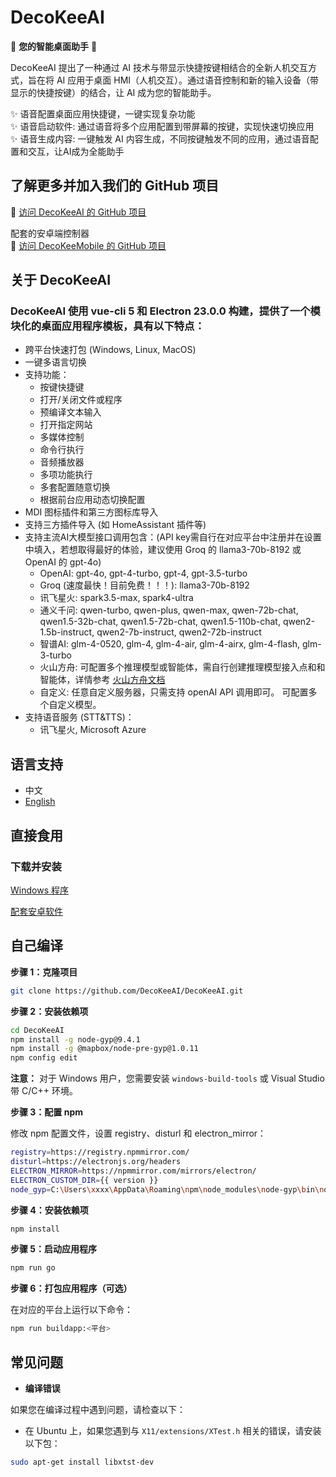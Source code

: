 **DecoKeeAI**
================

🌟 **您的智能桌面助手** 🌟

DecoKeeAI 提出了一种通过 AI 技术与带显示快捷按键相结合的全新人机交互方式，旨在将 AI 应用于桌面 HMI（人机交互）。通过语音控制和新的输入设备（带显示的快捷按键）的结合，让 AI 成为您的智能助手。

✨ 语音配置桌面应用快捷键，一键实现复杂功能<br/>
✨ 语音启动软件: 通过语音将多个应用配置到带屏幕的按键，实现快速切换应用<br/>
✨ 语音生成内容: 一键触发 AI 内容生成，不同按键触发不同的应用，通过语音配置和交互，让AI成为全能助手

**了解更多并加入我们的 GitHub 项目**
------------------------------------------

🔗 [访问 DecoKeeAI 的 GitHub 项目](https://github.com/DecoKeeAI/DecoKeeAI)

配套的安卓端控制器<br/>
🔗 [访问 DecoKeeMobile 的 GitHub 项目](https://github.com/DecoKeeAI/DecoKeeMobile)

**关于 DecoKeeAI**
-------------------

### DecoKeeAI 使用 **vue-cli 5** 和 **Electron 23.0.0** 构建，提供了一个模块化的桌面应用程序模板，具有以下特点：

* 跨平台快速打包 (Windows, Linux, MacOS)
* 一键多语言切换
* 支持功能：
    - 按键快捷键
    - 打开/关闭文件或程序
    - 预编译文本输入
    - 打开指定网站
    - 多媒体控制
    - 命令行执行
    - 音频播放器
    - 多项功能执行
    - 多套配置随意切换
    - 根据前台应用动态切换配置
* MDI 图标插件和第三方图标库导入
* 支持三方插件导入 (如 HomeAssistant 插件等)
* 支持主流AI大模型接口调用包含：(API key需自行在对应平台中注册并在设置中填入，若想取得最好的体验，建议使用 Groq 的 llama3-70b-8192 或 OpenAI 的 gpt-4o)
    - OpenAI: gpt-4o, gpt-4-turbo, gpt-4, gpt-3.5-turbo
    - Groq (速度最快！目前免费！！！): llama3-70b-8192
    - 讯飞星火: spark3.5-max, spark4-ultra
    - 通义千问: qwen-turbo, qwen-plus, qwen-max, qwen-72b-chat, qwen1.5-32b-chat, qwen1.5-72b-chat, qwen1.5-110b-chat, qwen2-1.5b-instruct, qwen2-7b-instruct, qwen2-72b-instruct
    - 智谱AI: glm-4-0520, glm-4, glm-4-air, glm-4-airx, glm-4-flash, glm-3-turbo
    - 火山方舟: 可配置多个推理模型或智能体，需自行创建推理模型接入点和和智能体，详情参考 [火山方舟文档](https://www.volcengine.com/docs/82379/1267885)
    - 自定义: 任意自定义服务器，只需支持 openAI API 调用即可。 可配置多个自定义模型。
* 支持语音服务 (STT&TTS)：
    - 讯飞星火, Microsoft Azure

**语言支持**
--------------------

* 中文
* [English](https://github.com/DecoKeeAI/DecoKeeAI/README.md)

**直接食用**
---------------

### **下载并安装**

[Windows 程序](https://github.com/DecoKeeAI/DecoKeeAI/releases)

[配套安卓软件](https://github.com/DecoKeeAI/DecoKeeMobile/releases)


**自己编译**
--------------

**步骤 1：克隆项目**

```bash
git clone https://github.com/DecoKeeAI/DecoKeeAI.git
```

**步骤 2：安装依赖项**

```bash
cd DecoKeeAI
npm install -g node-gyp@9.4.1
npm install -g @mapbox/node-pre-gyp@1.0.11
npm config edit
```

**注意：** 对于 Windows 用户，您需要安装 `windows-build-tools` 或 Visual Studio 带 C/C++ 环境。

**步骤 3：配置 npm**

修改 npm 配置文件，设置 registry、disturl 和 electron_mirror：
```bash
registry=https://registry.npmmirror.com/
disturl=https://electronjs.org/headers
ELECTRON_MIRROR=https://npmmirror.com/mirrors/electron/
ELECTRON_CUSTOM_DIR={{ version }}
node_gyp=C:\Users\xxxx\AppData\Roaming\npm\node_modules\node-gyp\bin\node-gyp.js
```

**步骤 4：安装依赖项**

```bash
npm install
```

**步骤 5：启动应用程序**

```bash
npm run go
```

**步骤 6：打包应用程序（可选）**

在对应的平台上运行以下命令：
```bash
npm run buildapp:<平台>
```

**常见问题**
-------------

* **编译错误**

如果您在编译过程中遇到问题，请检查以下：

* 在 Ubuntu 上，如果您遇到与 `X11/extensions/XTest.h` 相关的错误，请安装以下包：
```bash
sudo apt-get install libxtst-dev
```

